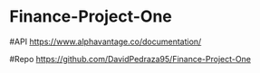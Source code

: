 # Finance-Project-One

#API
https://www.alphavantage.co/documentation/

#Repo
https://github.com/DavidPedraza95/Finance-Project-One
